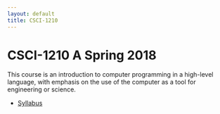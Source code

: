 ```yaml
---
layout: default
title: CSCI-1210
---
```


# CSCI-1210 A Spring 2018

This course is an introduction to computer programming in a high-level language,
with emphasis on the use of the computer as a tool for engineering or science.

* [Syllabus](syllabus/)

